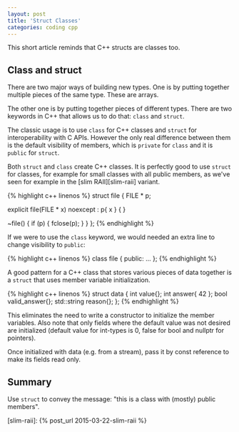 ```yaml
---
layout: post
title: 'Struct Classes'
categories: coding cpp
---
```


This short article reminds that C++ structs are classes too.


## Class and struct

There are two major ways of building new types. One is by putting together
multiple pieces of the same type. These are arrays.

The other one is by putting together pieces of different types. There are two
keywords in C++ that allows us to do that: `class` and `struct`.

The classic usage is to use `class` for C++ classes and `struct` for
interoperability with C APIs. However the only real difference between them is
the default visibility of members, which is `private` for `class` and it is
`public` for `struct`.

Both `struct` and `class` create C++ classes. It is perfectly good to use
`struct` for classes, for example for small classes with all public members, as
we've seen for example in the [slim RAII][slim-raii] variant.

{% highlight c++ linenos %}
struct file
{
  FILE * p;

  explicit file(FILE * x) noexcept :
    p{ x }
  {
  }

  ~file()
  {
    if (p)
    {
      fclose(p);
    }
  }
};
{% endhighlight %}

If we were to use the `class` keyword, we would needed an extra line to change
visibility to `public`:

{% highlight c++ linenos %}
class file
{
public:
  ...
};
{% endhighlight %}

A good pattern for a C++ class that stores various pieces of data together is a
`struct` that uses member variable initialization.

{% highlight c++ linenos %}
struct data
{
  int value{};
  int answer{ 42 };
  bool valid_answer{};
  std::string reason{};
};
{% endhighlight %}

This eliminates the need to write a constructor to initialize the member
variables. Also note that only fields where the default value was not desired
are initialized (default value for int-types is 0, false for bool and nullptr
for pointers).

Once initialized with data (e.g. from a stream), pass it by const reference to
make its fields read only.

## Summary

Use `struct` to convey the message: "this is a class with (mostly) public
members".

[slim-raii]:    {% post_url 2015-03-22-slim-raii %}
